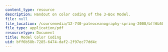 ```yaml
---
content_type: resource
description: Handout on color coding of the 3-Box Model.
file: null
file_location: /coursemedia/12-740-paleoceanography-spring-2008/bff6b58b72856474daf22f97ec77dd4c_modelcolorcoding.pdf
file_type: application/pdf
resourcetype: Document
title: Model Color Coding
uid: bff6b58b-7285-6474-daf2-2f97ec77dd4c
---
```

